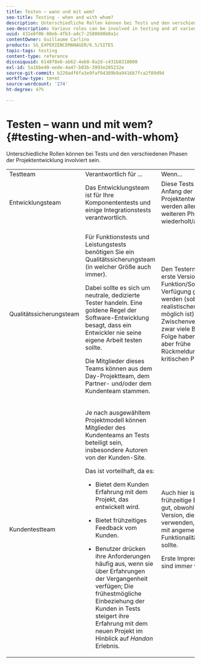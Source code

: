```yaml
---
title: Testen – wann und mit wem?
seo-title: Testing - when and with whom?
description: Unterschiedliche Rollen können bei Tests und den verschiedenen Phasen der Projektentwicklung involviert sein.
seo-description: Various roles can be involved in testing and at various stages of project development
uuid: 431e8f06-80eb-4fb3-a4c7-2580608b0a1c
contentOwner: Guillaume Carlino
products: SG_EXPERIENCEMANAGER/6.5/SITES
topic-tags: testing
content-type: reference
discoiquuid: 6148f8e6-ab62-4eb8-8a2d-c431b8318000
exl-id: 5a16be40-eede-4a47-b03b-3993e285232e
source-git-commit: b220adf6fa3e9faf94389b9a9416b7fca2f89d9d
workflow-type: tm+mt
source-wordcount: '274'
ht-degree: 47%

---
```


# Testen – wann und mit wem?{#testing-when-and-with-whom}

Unterschiedliche Rollen können bei Tests und den verschiedenen Phasen der Projektentwicklung involviert sein.

<table>
 <tbody>
  <tr>
   <td>Testteam</td>
   <td>Verantwortlich für ... </td>
   <td>Wenn...</td>
  </tr>
  <tr>
   <td>Entwicklungsteam</td>
   <td>Das Entwicklungsteam ist für Ihre Komponententests und einige Integrationstests verantwortlich.</td>
   <td>Diese Tests stehen am Anfang der Projektentwicklung, werden allerdings in weiteren Phasen wiederholt/ausgedehnt.</td>
  </tr>
  <tr>
   <td>Qualitätssicherungsteam</td>
   <td><p>Für Funktionstests und Leistungstests benötigen Sie ein Qualitätssicherungsteam (in welcher Größe auch immer).</p> <p>Dabei sollte es sich um neutrale, dedizierte Tester handeln. Eine goldene Regel der Software-Entwicklung besagt, dass ein Entwickler nie seine eigene Arbeit testen sollte.</p> <p>Die Mitglieder dieses Teams können aus dem Day-Projektteam, dem Partner- und/oder dem Kundenteam stammen.</p> </td>
   <td><p>Den Testern sollte die erste Version einer Funktion/Software zur Verfügung gestellt werden (sobald es realistischerweise möglich ist). Eine frühe Zwischenversion kann zwar viele Bugs zur Folge haben, bietet aber frühe Rückmeldungen zu kritischen Problemen.</p> </td>
  </tr>
  <tr>
   <td>Kundentestteam</td>
   <td><p>Je nach ausgewähltem Projektmodell können Mitglieder des Kundenteams an Tests beteiligt sein, insbesondere Autoren von der Kunden-Site.</p> <p>Das ist vorteilhaft, da es:</p>
    <ul>
     <li><p>Bietet dem Kunden Erfahrung mit dem Projekt, das entwickelt wird.</p> </li>
     <li><p>Bietet frühzeitiges Feedback vom Kunden.</p> </li>
     <li><p>Benutzer drücken ihre Anforderungen häufig aus, wenn sie über Erfahrungen der Vergangenheit verfügen; Die frühestmögliche Einbeziehung der Kunden in Tests steigert ihre Erfahrung mit dem neuen Projekt im Hinblick auf <i>Handon</i> Erlebnis.</p> </li>
    </ul> </td>
   <td><p>Auch hier ist eine frühzeitige Einbindung gut, obwohl jede Version, die die Kunden verwenden, stabil und mit angemessener Funktionalität sein sollte.</p> <p>Erste Impressionen sind immer wichtig.</p> </td>
  </tr>
 </tbody>
</table>
